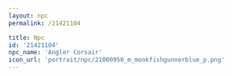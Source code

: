 ```yaml
---
layout: npc
permalink: /21421104

title: Npc
id: '21421104'
npc_name: 'Angler Corsair'
icon_url: 'portrait/npc/21000950_m_monkfishgunnerblue_p.png'
---
```

